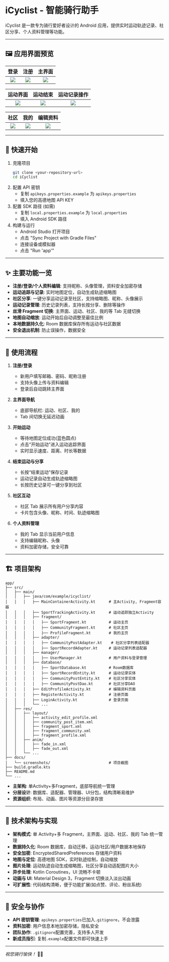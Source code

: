 # iCyclist - 智能骑行助手

iCyclist 是一款专为骑行爱好者设计的 Android 应用，提供实时运动轨迹记录、社区分享、个人资料管理等功能。

---

## 🖼️ 应用界面预览

| 登录 | 注册 | 主界面 |
|:---:|:---:|:---:|
| ![](docs/screenshots/login.jpg) | ![](docs/screenshots/register.jpg) | ![](docs/screenshots/main.jpg) |

| 运动界面 | 运动结束 | 运动记录操作 |
|:---:|:---:|:---:|
| ![](docs/screenshots/sport.jpg) | ![](docs/screenshots/sport_end.jpg) | ![](docs/screenshots/record_ops.jpg) |

| 社区 | 我的 | 编辑资料 |
|:---:|:---:|:---:|
| ![](docs/screenshots/community.jpg) | ![](docs/screenshots/profile.jpg) | ![](docs/screenshots/edit_profile.jpg) |

---

## 🚀 快速开始

1. 克隆项目
   ```bash
   git clone <your-repository-url>
   cd iCyclist
   ```
2. 配置 API 密钥
   - 复制 `apikeys.properties.example` 为 `apikeys.properties`
   - 填入您的高德地图 API KEY
3. 配置 SDK 路径 (如需)
   - 复制 `local.properties.example` 为 `local.properties`
   - 填入 Android SDK 路径
4. 构建与运行
   - Android Studio 打开项目
   - 点击 "Sync Project with Gradle Files"
   - 连接设备或模拟器
   - 点击 "Run 'app'"

---

## ✨ 主要功能一览

- **注册/登录/个人资料编辑**: 支持昵称、头像管理，资料安全加密存储
- **运动追踪与记录**: 实时地图定位，自动生成轨迹缩略图
- **社区分享**: 一键分享运动记录至社区，支持缩略图、昵称、头像展示
- **运动记录管理**: 历史记录列表，支持长按分享、删除等操作
- **丝滑 Fragment 切换**: 主界面、运动、社区、我的等 Tab 无缝切换
- **地图自动缩放**: 运动开始后自动调整至最佳比例
- **本地数据持久化**: Room 数据库保存所有运动与社区数据
- **安全退出机制**: 防止误操作，数据安全

---

## 📖 使用流程

1. **注册/登录**

   - 新用户填写邮箱、密码、昵称注册
   - 支持头像上传与资料编辑
   - 登录后自动跳转主界面

2. **主界面导航**

   - 底部导航栏: 运动、社区、我的
   - Tab 间切换无延迟动画

3. **开始运动**

   - 等待地图定位成功(蓝色圆点)
   - 点击“开始运动”进入运动追踪界面
   - 实时显示速度、距离、时长等数据

4. **结束运动与分享**

   - 长按“结束运动”保存记录
   - 运动记录自动生成轨迹缩略图
   - 长按历史记录可一键分享到社区

5. **社区互动**

   - 社区 Tab 展示所有用户分享内容
   - 卡片包含头像、昵称、时间、轨迹缩略图

6. **个人资料管理**
   - 我的 Tab 显示当前用户信息
   - 支持编辑昵称、头像
   - 资料加密存储，安全可靠

---

## 🏗️ 项目架构

```
app/
├── src/
│   ├── main/
│   │   ├── java/com/example/icyclist/
│   │   │   ├── MainContainerActivity.kt      # 主Activity, Fragment容器
│   │   │   ├── SportTrackingActivity.kt      # 运动追踪独立Activity
│   │   │   ├── fragment/
│   │   │   │   ├── SportFragment.kt          # 运动主页
│   │   │   │   ├── CommunityFragment.kt      # 社区主页
│   │   │   │   ├── ProfileFragment.kt        # 我的主页
│   │   │   ├── adapter/
│   │   │   │   ├── CommunityPostAdapter.kt    # 社区分享列表适配器
│   │   │   │   ├── SportRecordAdapter.kt     # 运动记录列表适配器
│   │   │   ├── manager/
│   │   │   │   ├── UserManager.kt            # 用户资料与登录管理
│   │   │   ├── database/
│   │   │   │   ├── SportDatabase.kt          # Room数据库
│   │   │   │   ├── SportRecordEntity.kt      # 运动记录实体
│   │   │   │   ├── CommunityPostEntity.kt    # 社区分享实体
│   │   │   │   ├── CommunityPostDao.kt       # 社区分享DAO
│   │   │   ├── EditProfileActivity.kt        # 编辑资料页面
│   │   │   ├── RegisterActivity.kt           # 注册页面
│   │   │   ├── LoginActivity.kt              # 登录页面
│   │   │   └── ...
│   ├── res/
│   │   ├── layout/
│   │   │   ├── activity_edit_profile.xml
│   │   │   ├── community_post_item.xml
│   │   │   ├── fragment_sport.xml
│   │   │   ├── fragment_community.xml
│   │   │   ├── fragment_profile.xml
│   │   ├── anim/
│   │   │   ├── fade_in.xml
│   │   │   ├── fade_out.xml
│   │   └── ...
├── docs/
│   └── screenshots/                          # 项目截图
├── build.gradle.kts
├── README.md
└── ...
```

- **主架构**: 单Activity+多Fragment，底部导航统一管理
- **分层设计**: 数据库、适配器、管理器、UI分包，结构清晰易维护
- **资源组织**: 布局、动画、图片等资源分目录存放

---

## 🔧 技术架构与实现

- **架构模式**: 单 Activity+多 Fragment，主界面、运动、社区、我的 Tab 统一管理
- **数据持久化**: Room 数据库，自动迁移，运动/社区/用户数据本地保存
- **安全加密**: EncryptedSharedPreferences 存储用户资料
- **地图与定位**: 高德地图 SDK，实时轨迹绘制，自动缩放
- **图片处理**: 运动轨迹自动生成缩略图，社区分享自动适配图片大小
- **异步处理**: Kotlin Coroutines，UI 流畅不卡顿
- **动画与 UI**: Material Design 3，Fragment 切换淡入淡出动画
- **可扩展性**: 代码结构清晰，便于功能扩展(如点赞、评论、粉丝系统)

---

## 🔐 安全与协作

- **API 密钥管理**: `apikeys.properties`已加入`.gitignore`，不会泄露
- **资料加密**: 用户信息本地加密存储，隐私安全
- **团队协作**: `.gitignore`配置完善，支持多人开发
- **新成员指引**: 复制`.example`配置文件即可快速上手

---

_祝您骑行愉快！_ 🚴‍♂️
